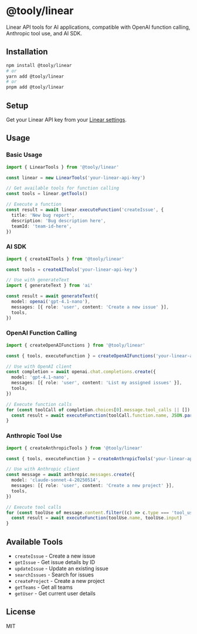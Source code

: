 # @tooly/linear

Linear API tools for AI applications, compatible with OpenAI function calling, Anthropic tool use, and AI SDK.

## Installation

```bash
npm install @tooly/linear
# or
yarn add @tooly/linear
# or
pnpm add @tooly/linear
```

## Setup

Get your Linear API key from your [Linear settings](https://linear.app/settings/api).

## Usage

### Basic Usage

```typescript
import { LinearTools } from '@tooly/linear'

const linear = new LinearTools('your-linear-api-key')

// Get available tools for function calling
const tools = linear.getTools()

// Execute a function
const result = await linear.executeFunction('createIssue', {
  title: 'New bug report',
  description: 'Bug description here',
  teamId: 'team-id-here',
})
```

### AI SDK

```typescript
import { createAITools } from '@tooly/linear'

const tools = createAITools('your-linear-api-key')

// Use with generateText
import { generateText } from 'ai'

const result = await generateText({
  model: openai('gpt-4.1-nano'),
  messages: [{ role: 'user', content: 'Create a new issue' }],
  tools,
})
```

### OpenAI Function Calling

```typescript
import { createOpenAIFunctions } from '@tooly/linear'

const { tools, executeFunction } = createOpenAIFunctions('your-linear-api-key')

// Use with OpenAI client
const completion = await openai.chat.completions.create({
  model: 'gpt-4.1-nano',
  messages: [{ role: 'user', content: 'List my assigned issues' }],
  tools,
})

// Execute function calls
for (const toolCall of completion.choices[0].message.tool_calls || []) {
  const result = await executeFunction(toolCall.function.name, JSON.parse(toolCall.function.arguments))
}
```

### Anthropic Tool Use

```typescript
import { createAnthropicTools } from '@tooly/linear'

const { tools, executeFunction } = createAnthropicTools('your-linear-api-key')

// Use with Anthropic client
const message = await anthropic.messages.create({
  model: 'claude-sonnet-4-20250514',
  messages: [{ role: 'user', content: 'Create a new project' }],
  tools,
})

// Execute tool calls
for (const toolUse of message.content.filter((c) => c.type === 'tool_use')) {
  const result = await executeFunction(toolUse.name, toolUse.input)
}
```

## Available Tools

- `createIssue` - Create a new issue
- `getIssue` - Get issue details by ID
- `updateIssue` - Update an existing issue
- `searchIssues` - Search for issues
- `createProject` - Create a new project
- `getTeams` - Get all teams
- `getUser` - Get current user details

## License

MIT
